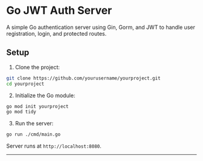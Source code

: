 # Go JWT Auth Server

A simple Go authentication server using Gin, Gorm, and JWT to handle user registration, login, and protected routes.

## Setup

1. Clone the project:
```bash
git clone https://github.com/yourusername/yourproject.git
cd yourproject
```

2. Initialize the Go module:
```bash
go mod init yourproject
go mod tidy
```

3. Run the server:
```bash
go run ./cmd/main.go
```

Server runs at `http://localhost:8080`.

---